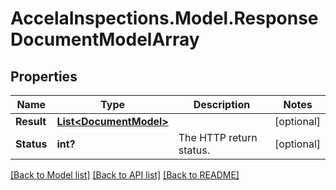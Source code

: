 # AccelaInspections.Model.ResponseDocumentModelArray
## Properties

Name | Type | Description | Notes
------------ | ------------- | ------------- | -------------
**Result** | [**List&lt;DocumentModel&gt;**](DocumentModel.md) |  | [optional] 
**Status** | **int?** | The HTTP return status. | [optional] 

[[Back to Model list]](../README.md#documentation-for-models) [[Back to API list]](../README.md#documentation-for-api-endpoints) [[Back to README]](../README.md)

